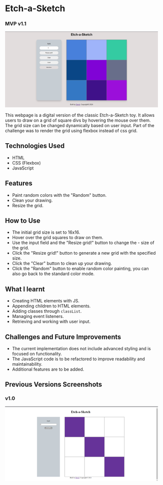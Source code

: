 # Etch-a-Sketch
### MVP v1.1

![mvp2-preview](./mvp-v1.1.png)

This webpage is a digital version of the classic Etch-a-Sketch toy. It allows users to draw on a grid of square divs by hovering the mouse over them. The grid size can be changed dynamically based on user input. Part of the challenge was to render the grid using flexbox instead of css grid.

## Technologies Used
- HTML
- CSS (Flexbox)
- JavaScript

## Features
- Paint random colors with the "Random" button.
- Clean your drawing.
- Resize the grid.

## How to Use
- The initial grid size is set to 16x16.
- Hover over the grid squares to draw on them.
- Use the input field and the "Resize grid!" button to change the - size of the grid.
- Click the "Resize grid!" button to generate a new grid with the specified size.
- Click the "Clear" button to clean up your drawing.
- Click the "Random" button to enable random color painting, you can also go back to the standard color mode.

## What I learnt
- Creating HTML elements with JS.
- Appending children to HTML elements.
- Adding classes through `classList`.
- Managing event listeners.
- Retrieving and working with user input.

## Challenges and Future Improvements
- The current implementation does not include advanced styling and is focused on functionality.
- The JavaScript code is to be refactored to improve readability and maintainability.
- Additional features are to be added.

## Previous Versions Screenshots
### v1.0
![mvp1-preview](./mvp-v1.png)